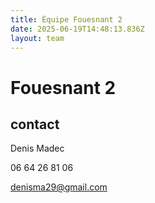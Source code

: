 ```yaml
---
title: Équipe Fouesnant 2
date: 2025-06-19T14:48:13.836Z
layout: team
---
```


# Fouesnant 2



## contact 

Denis Madec

06 64 26 81 06

denisma29@gmail.com

